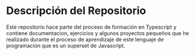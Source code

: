 # Descripción del Repositorio
Este repositorio hace parte del proceso de formación en Typescript y contiene documentacion, ejercicios y algunos proyectos pequeños que he realizado durante el proceso de aprendizaje de este lenguaje de programación que es un superset de Javascript.
